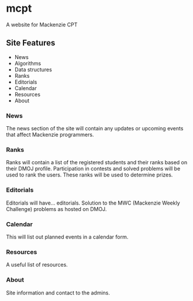 # mcpt
A website for Mackenzie CPT

## Site Features

- News
- Algorithms
- Data structures
- Ranks
- Editorials
- Calendar
- Resources
- About

### News

The news section of the site will contain any updates or upcoming events that affect Mackenzie programmers. 

### Ranks

Ranks will contain a list of the registered students and their ranks based on their DMOJ profile. Participation in contests and solved problems will be used to rank the users. These ranks will be used to determine prizes. 

### Editorials

Editorials will have... editorials. Solution to the MWC (Mackenzie Weekly Challenge) problems as hosted on DMOJ. 

### Calendar

This will list out planned events in a calendar form.

### Resources

A useful list of resources.

### About

Site information and contact to the admins. 
